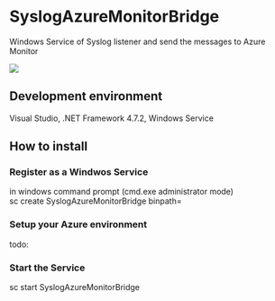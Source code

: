 # SyslogAzureMonitorBridge  
Windows Service of Syslog listener and send the messages to Azure Monitor  

![](https://aqtono.com/tomarika/syslogazure/SyslogAzureMonitorBridgeIcon.png)   

## Development environment  
Visual Studio, .NET Framework 4.7.2, Windows Service  

## How to install    
 
### Register as a Windwos Service  
in windows command prompt (cmd.exe administrator mode)    
sc create SyslogAzureMonitorBridge binpath=<full path name of the SyslogAzureMonitorBridge.exe>  

### Setup your Azure environment  
todo:  

### Start the Service  
sc start SyslogAzureMonitorBridge  
